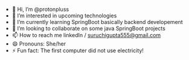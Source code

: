 - 👋 Hi, I’m @protonpluss
- 👀 I’m interested in upcoming technologies
- 🌱 I’m currently learning SpringBoot basically backend developement
- 💞️ I’m looking to collaborate on some java SpringBoot projects
- 📫 How to reach me linkedIn / suruchigupta555@gmail.com
- 😄 Pronouns: She/her
- ⚡ Fun fact: The first computer did not use electricity!

<!---
protonpluss/protonpluss is a ✨ special ✨ repository because its `README.md` (this file) appears on your GitHub profile.
You can click the Preview link to take a look at your changes.
--->
